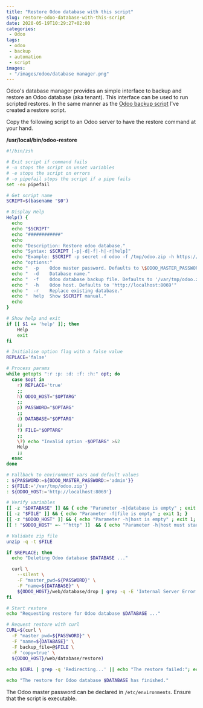 ```yaml
---
title: "Restore Odoo database with this script"
slug: restore-odoo-database-with-this-script
date: 2020-05-19T10:29:27+02:00
categories:
 - Odoo
tags:
 - odoo
 - backup
 - automation
 - script
images:
 - "/images/odoo/database manager.png"
---
```


Odoo's database manager provides an simple interface to backup and restore an Odoo database (aka tenant). This interface can be used to run scripted restores. In the same manner as the [Odoo backup script](/2020/04/02/automate-odoo-backups-with-this-script/) I've created a restore script.
<!--more-->

Copy the following script to an Odoo server to have the restore command at your hand.

**/usr/local/bin/odoo-restore**

```bash
#!/bin/zsh

# Exit script if command fails
# -u stops the script on unset variables
# -e stops the script on errors
# -o pipefail stops the script if a pipe fails
set -eo pipefail

# Get script name
SCRIPT=$(basename "$0")

# Display Help
Help() {
  echo
  echo "$SCRIPT"
  echo "############"
  echo
  echo "Description: Restore odoo database."
  echo "Syntax: $SCRIPT [-p|-d|-f|-h|-r|help]"
  echo "Example: $SCRIPT -p secret -d odoo -f /tmp/odoo.zip -h https://odoo.example.org"
  echo "options:"
  echo "  -p    Odoo master password. Defaults to \$ODOO_MASTER_PASSWORD env var."
  echo "  -d    Database name."
  echo "  -f    Odoo database backup file. Defaults to '/var/tmp/odoo.zip'"
  echo "  -h    Odoo host. Defaults to 'http://localhost:8069'"
  echo "  -r    Replace existing database."  
  echo "  help  Show $SCRIPT manual."
  echo
}

# Show help and exit
if [[ $1 == 'help' ]]; then
    Help
    exit
fi

# Initialise option flag with a false value
REPLACE='false'

# Process params
while getopts ":r :p: :d: :f: :h:" opt; do
  case $opt in
    r) REPLACE='true'
    ;;
    h) ODOO_HOST="$OPTARG"
    ;;
    p) PASSWORD="$OPTARG"
    ;;
    d) DATABASE="$OPTARG"
    ;;
    f) FILE="$OPTARG"
    ;;
    \?) echo "Invalid option -$OPTARG" >&2
    Help
    ;;
  esac
done

# Fallback to environment vars and default values
: ${PASSWORD:=${ODOO_MASTER_PASSWORD:='admin'}}
: ${FILE:='/var/tmp/odoo.zip'}
: ${ODOO_HOST:='http://localhost:8069'}

# Verify variables
[[ -z "$DATABASE" ]] && { echo "Parameter -n|database is empty" ; exit 1; }
[[ -z "$FILE" ]] && { echo "Parameter -f|file is empty" ; exit 1; }
[[ -z "$ODOO_HOST" ]] && { echo "Parameter -h|host is empty" ; exit 1; }
[[ ! "$ODOO_HOST" =~ "^http" ]]  && { echo "Parameter -h|host must start with http/s" ; exit 1; }

# Validate zip file
unzip -q -t $FILE

if $REPLACE; then
  echo "Deleting Odoo database $DATABASE ..."

  curl \
    --silent \
    -F "master_pwd=${PASSWORD}" \
    -F "name=${DATABASE}" \
    ${ODOO_HOST}/web/database/drop | grep -q -E 'Internal Server Error|Redirecting...'
fi

# Start restore
echo "Requesting restore for Odoo database $DATABASE ..."

# Request restore with curl
CURL=$(curl \
  -F "master_pwd=${PASSWORD}" \
  -F "name=${DATABASE}" \
  -F backup_file=@$FILE \
  -F 'copy=true' \
  ${ODOO_HOST}/web/database/restore)
  
echo $CURL | grep -q 'Redirecting...' || echo "The restore failed:"; echo $CURL | grep error; exit 1

echo "The restore for Odoo database $DATABASE has finished."
```

The Odoo master password can be declared in `/etc/environments`. Ensure that the script is executable.
